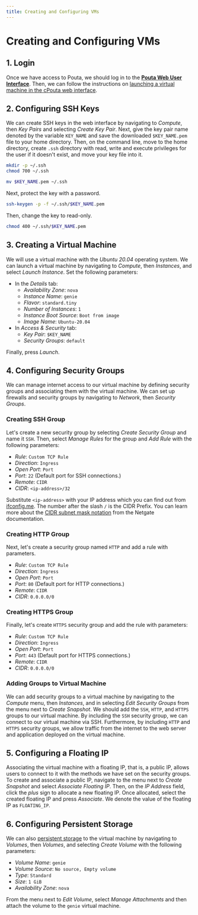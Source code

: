 ```yaml
---
title: Creating and Configuring VMs
---
```


# Creating and Configuring VMs

## 1. Login
Once we have access to Pouta, we should log in to the [**Pouta Web User Interface**](https://pouta.csc.fi). Then, we can follow the instructions on [launching a virtual machine in the cPouta web interface](https://docs.csc.fi/cloud/pouta/launch-vm-from-web-gui/).


## 2. Configuring SSH Keys
We can create SSH keys in the web interface by navigating to *Compute*, then *Key Pairs* and selecting *Create Key Pair*. Next, give the key pair name denoted by the variable `KEY_NAME` and save the downloaded `$KEY_NAME.pem` file to your home directory. Then, on the command line, move to the home directory, create `.ssh` directory with read, write and execute privileges for the user if it doesn't exist, and move your key file into it.

```bash
mkdir -p ~/.ssh
chmod 700 ~/.ssh
```

```bash
mv $KEY_NAME.pem ~/.ssh
```

Next, protect the key with a password.

```bash
ssh-keygen -p -f ~/.ssh/$KEY_NAME.pem
```

Then, change the key to read-only.

```bash
chmod 400 ~/.ssh/$KEY_NAME.pem
```


## 3. Creating a Virtual Machine
We will use a virtual machine with the *Ubuntu 20.04* operating system. We can launch a virtual machine by navigating to *Compute*, then *Instances*, and select *Launch Instance*. Set the following parameters:

- In the *Details* tab:
  - *Availability Zone*: `nova`
  - *Instance Name*: `genie`
  - *Flavor*: `standard.tiny`
  - *Number of Instances*: `1`
  - *Instance Boot Source*: `Boot from image`
  - *Image Name*: `Ubuntu-20.04`
- In *Access & Security* tab:
  - *Key Pair*: `$KEY_NAME`
  - *Security Groups*: `default`

Finally, press *Launch*.


## 4. Configuring Security Groups
We can manage internet access to our virtual machine by defining security groups and associating them with the virtual machine. We can set up firewalls and security groups by navigating to *Network*, then *Security Groups*.

### Creating SSH Group
Let's create a new security group by selecting *Create Security Group* and name it `SSH`. Then, select *Manage Rules* for the group and *Add Rule* with the following parameters:

- *Rule*: `Custom TCP Rule`
- *Direction*: `Ingress`
- *Open Port*: `Port`
- *Port*: `22` (Default port for SSH connections.)
- *Remote*: `CIDR`
- *CIDR*: `<ip-address>/32`

Substitute `<ip-address>` with your IP address which you can find out from [ifconfig.me](https://ifconfig.me/). The number after the slash `/` is the CIDR Prefix. You can learn more about the [CIDR subnet mask notation](https://docs.netgate.com/pfsense/en/latest/network/cidr.html) from the Netgate documentation.

### Creating HTTP Group
Next, let's create a security group named `HTTP` and add a rule with parameters.

- *Rule*: `Custom TCP Rule`
- *Direction*: `Ingress`
- *Open Port*: `Port`
- *Port*: `80` (Default port for HTTP connections.)
- *Remote*: `CIDR`
- *CIDR*: `0.0.0.0/0`

### Creating HTTPS Group
Finally, let's create `HTTPS` security group and add the rule with parameters:

- *Rule*: `Custom TCP Rule`
- *Direction*: `Ingress`
- *Open Port*: `Port`
- *Port*: `443` (Default port for HTTPS connections.)
- *Remote*: `CIDR`
- *CIDR*: `0.0.0.0/0`

### Adding Groups to Virtual Machine
We can add security groups to a virtual machine by navigating to the *Compute* menu, then *Instances*, and in selecting *Edit Security Groups* from the menu next to *Create Snapshot*. We should add the `SSH`, `HTTP`, and `HTTPS` groups to our virtual machine. By including the `SSH` security group, we can connect to our virtual machine via SSH. Furthermore, by including `HTTP` and `HTTPS` security groups, we allow traffic from the internet to the web server and application deployed on the virtual machine.


## 5. Configuring a Floating IP
Associating the virtual machine with a floating IP, that is, a public IP, allows users to connect to it with the methods we have set on the security groups. To create and associate a public IP, navigate to the menu next to *Create Snapshot* and select *Associate Floating IP*. Then, on the *IP Address* field, click the *plus* sign to allocate a new floating IP. Once allocated, select the created floating IP and press *Associate*. We denote the value of the floating IP as `FLOATING_IP`.


## 6. Configuring Persistent Storage
We can also [persistent storage](https://docs.csc.fi/cloud/pouta/persistent-volumes/) to the virtual machine by navigating to *Volumes*, then *Volumes*, and selecting *Create Volume* with the following parameters:

- *Volume Name*: `genie`
- *Volume Source*: `No source, Empty volume`
- *Type*: `Standard`
- *Size*: `1 GiB`
- *Availability Zone*: `nova`

From the menu next to *Edit Volume*, select *Manage Attachments* and then attach the volume to the `genie` virtual machine.
